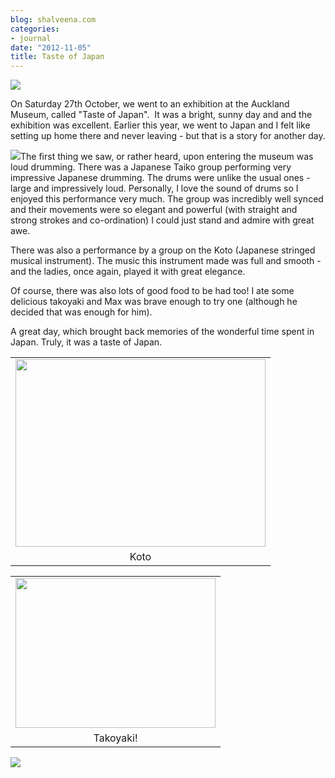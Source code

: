 ```yaml
---
blog: shalveena.com
categories:
- journal
date: "2012-11-05"
title: Taste of Japan
---
```


[](https://shalveena.files.wordpress.com/2012/11/880c0-img_0638.jpg)

[![](https://shalveena.files.wordpress.com/2012/11/12039-img_0626.jpg?w=300)](https://shalveena.files.wordpress.com/2012/11/12039-img_0626.jpg)

On Saturday 27th October, we went to an exhibition at the Auckland Museum, called "Taste of Japan".  It was a bright, sunny day and and the exhibition was excellent. Earlier this year, we went to Japan and I felt like setting up home there and never leaving - but that is a story for another day.

[![](https://shalveena.files.wordpress.com/2012/11/5adf3-img_0631.jpg?w=300)](https://shalveena.files.wordpress.com/2012/11/5adf3-img_0631.jpg)The first thing we saw, or rather heard, upon entering the museum was loud drumming. There was a Japanese Taiko group performing very impressive Japanese drumming. The drums were unlike the usual ones - large and impressively loud. Personally, I love the sound of drums so I enjoyed this performance very much. The group was incredibly well synced and their movements were so elegant and powerful (with straight and strong strokes and co-ordination) I could just stand and admire with great awe.

There was also a performance by a group on the Koto (Japanese stringed musical instrument). The music this instrument made was full and smooth - and the ladies, once again, played it with great elegance.

Of course, there was also lots of good food to be had too! I ate some delicious takoyaki and Max was brave enough to try one (although he decided that was enough for him).

A great day, which brought back memories of the wonderful time spent in Japan. Truly, it was a taste of Japan.[](https://shalveena.files.wordpress.com/2012/11/880c0-img_0638.jpg)

<table class="tr-caption-container" style="margin-left:auto;margin-right:auto;text-align:center;" cellspacing="0" cellpadding="0" align="center"><tbody><tr><td style="text-align:center;"><a style="margin-left:auto;margin-right:auto;" href="https://shalveena.files.wordpress.com/2012/11/db8af-img_0634.jpg"><img src="https://shalveena.files.wordpress.com/2012/11/db8af-img_0634.jpg?w=300" width="400" height="300" border="0"></a></td></tr><tr><td class="tr-caption" style="text-align:center;">Koto</td></tr></tbody></table>

<table class="tr-caption-container" style="margin-left:auto;margin-right:auto;text-align:center;" cellspacing="0" cellpadding="0" align="center"><tbody><tr><td style="text-align:center;"><a style="margin-left:auto;margin-right:auto;" href="https://shalveena.files.wordpress.com/2012/11/e16c1-img_0643.jpg"><img src="https://shalveena.files.wordpress.com/2012/11/e16c1-img_0643.jpg?w=300" width="320" height="240" border="0"></a></td></tr><tr><td class="tr-caption" style="text-align:center;">Takoyaki!</td></tr></tbody></table>

[![](https://shalveena.files.wordpress.com/2012/11/880c0-img_0638.jpg?w=300)](https://shalveena.files.wordpress.com/2012/11/880c0-img_0638.jpg)
